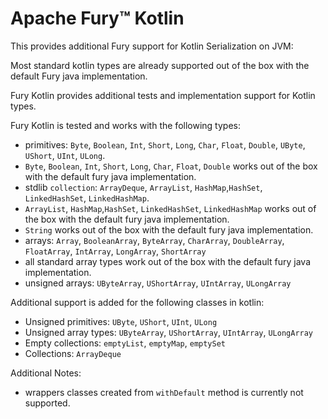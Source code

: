 # Apache Fury™ Kotlin

This provides additional Fury support for Kotlin Serialization on JVM:

Most standard kotlin types are already supported out of the box with the default Fury java implementation.

Fury Kotlin provides additional tests and implementation support for Kotlin types.

Fury Kotlin is tested and works with the following types:

- primitives: `Byte`, `Boolean`, `Int`, `Short`, `Long`, `Char`, `Float`, `Double`, `UByte`, `UShort`, `UInt`, `ULong`.
- `Byte`, `Boolean`, `Int`, `Short`, `Long`, `Char`, `Float`, `Double` works out of the box with the default fury java implementation.
- stdlib `collection`: `ArrayDeque`, `ArrayList`, `HashMap`,`HashSet`, `LinkedHashSet`, `LinkedHashMap`.
- `ArrayList`, `HashMap`,`HashSet`, `LinkedHashSet`, `LinkedHashMap` works out of the box with the default fury java implementation.
- `String` works out of the box with the default fury java implementation.
- arrays: `Array`, `BooleanArray`, `ByteArray`, `CharArray`, `DoubleArray`, `FloatArray`, `IntArray`, `LongArray`, `ShortArray`
- all standard array types work out of the box with the default fury java implementation.
- unsigned arrays: `UByteArray`, `UShortArray`, `UIntArray`, `ULongArray`

Additional support is added for the following classes in kotlin:

- Unsigned primitives: `UByte`, `UShort`, `UInt`, `ULong`
- Unsigned array types: `UByteArray`, `UShortArray`, `UIntArray`, `ULongArray`
- Empty collections: `emptyList`, `emptyMap`, `emptySet`
- Collections: `ArrayDeque`

Additional Notes:

- wrappers classes created from `withDefault` method is currently not supported.
